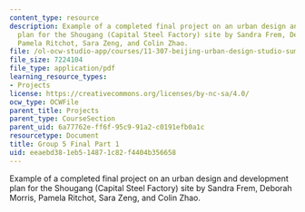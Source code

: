 ```yaml
---
content_type: resource
description: Example of a completed final project on an urban design and development
  plan for the Shougang (Capital Steel Factory) site by Sandra Frem, Deborah Morris,
  Pamela Ritchot, Sara Zeng, and Colin Zhao.
file: /ol-ocw-studio-app/courses/11-307-beijing-urban-design-studio-summer-2008/eeaebd381eb514871c82f4404b356658_group5_final_1.pdf
file_size: 7224104
file_type: application/pdf
learning_resource_types:
- Projects
license: https://creativecommons.org/licenses/by-nc-sa/4.0/
ocw_type: OCWFile
parent_title: Projects
parent_type: CourseSection
parent_uid: 6a77762e-ff6f-95c9-91a2-c0191efb0a1c
resourcetype: Document
title: Group 5 Final Part 1
uid: eeaebd38-1eb5-1487-1c82-f4404b356658
---
```

Example of a completed final project on an urban design and development plan for the Shougang (Capital Steel Factory) site by Sandra Frem, Deborah Morris, Pamela Ritchot, Sara Zeng, and Colin Zhao.
